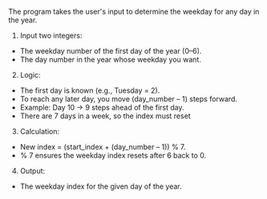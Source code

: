 The program takes the user's input to determine the weekday for any day in the year. 


1. Input two integers:
- The weekday number of the first day of the year (0–6).
- The day number in the year whose weekday you want.

2. Logic:
- The first day is known (e.g., Tuesday = 2).
- To reach any later day, you move (day_number – 1) steps forward.
- Example: Day 10 → 9 steps ahead of the first day.
- There are 7 days in a week, so the index must reset 

3. Calculation:
- New index = (start_index + (day_number – 1)) % 7.
- % 7 ensures the weekday index resets after 6 back to 0.

4. Output:
- The weekday index for the given day of the year.
